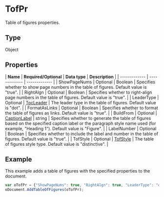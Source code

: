 # TofPr

Table of figures properties.

## Type

Object

## Properties

| **Name** | **Required/Optional** | **Data type** | **Description** |
| ------------- | ------------- | ------------- |
| ShowPageNums | Optional | Boolean | Specifies whether to show page numbers in the table of figures. Default value is "true". |
| RightAlgn | Optional | Boolean | Specifies whether to right-align page numbers in the table of figures. Default value is "true". |
| LeaderType | Optional | [TocLeader](./TocLeader.md) | The leader type in the table of figures. Default value is "dot". |
| FormatAsLinks | Optional | Boolean | Specifies whether to format the table of figures as links. Default value is "true". |
| BuildFrom | Optional | [CaptionLabel](./CaptionLabel.md) &#124; string | Specifies whether to generate the table of figures based on the specified caption label or the paragraph style name used (for example, "Heading 1"). Default value is "Figure". |
| LabelNumber | Optional | Boolean | Specifies whether to include the label and number in the table of figures. Default value is "true". |
| TofStyle | Optional | [TofStyle](./TofStyle.md) | The table of figures style type. Default value is "distinctive". |

## Example

This example adds a table of figures with the specified properties to the document.

```javascript
var oTofPr = {"ShowPageNums": true, "RightAlgn": true, "LeaderType": "dot", "FormatAsLinks": true, "BuildFrom": "Figure", "LabelNumber": true, "TofStyle": "distinctive"};
oDocument.AddTableOfFigures(oTofPr);
```